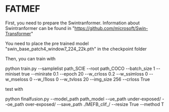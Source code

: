 # FATMEF
First, you need to prepare the Swintranformer.
Information about Swintranformer can be found in "https://github.com/microsoft/Swin-Transformer"

You need to place the pre trained model "swin_base_patch4_window7_224_22k.pth" in the checkpoint folder

Then, you can train with

python train.py --samplelist path_SCIE --root path_COCO --batch_size 1 --miniset true --minirate 0.1 --epoch 20  --w_crloss 0.2 --w_ssimloss 0 --w_mseloss 0 --w_l1loss 0 --w_tvloss 20 --img_size 256 --crloss True

test with

python finalfusion.py --model_path path_model --ue_path under-exposed/ --oe_path over-exposed/ --save_path ./MEFB_clif_/ --resize True --method T
